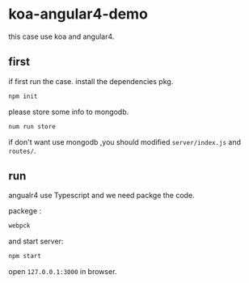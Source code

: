 # koa-angular4-demo
this case use koa and angular4.

## first
if first run the case. install the dependencies pkg.

```sh
npm init
```

please store some info to mongodb.

```sh
num run store
```

if don't want use mongodb ,you should modified `server/index.js` and `routes/`.

## run
angualr4 use Typescript and we need packge the code.

packege :

```sh
webpck
```

and start server:

```sh
npm start
```

open `127.0.0.1:3000` in browser.